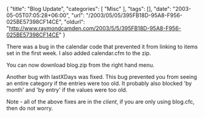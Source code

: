 {
	"title": "Blog Update",
	"categories": [
		"Misc"
	],
	"tags": [],
	"date": "2003-05-05T07:05:28+06:00",
	"url": "/2003/05/05/395FB18D-95A8-F956-025BE57398CF14CE",
	"oldurl": "http://www.raymondcamden.com/2003/5/5/395FB18D-95A8-F956-025BE57398CF14CE"
}

There was a bug in the calendar code that prevented it from linking to items set in the first week. I also added calendar.cfm to the zip.

You can now download blog.zip from the right hand menu.

Another bug with lastXDays was fixed. This bug prevented you from seeing an entire category if the entries were too old. It probably also blocked 'by month' and 'by entry' if the values were too old.

Note - all of the above fixes are in the <i>client</i>, if you are only using blog.cfc, then do not worry.